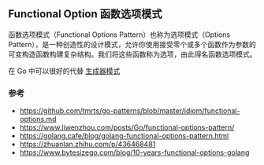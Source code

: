 ## Functional Option 函数选项模式
函数选项模式（Functional Options Pattern）也称为选项模式（Options Pattern），是一种创造性的设计模式，允许你使用接受零个或多个函数作为参数的可变构造函数构建复杂结构。我们将这些函数称为选项，由此得名函数选项模式。

在 Go 中可以很好的代替 [生成器模式](https://zh.wikipedia.org/wiki/生成器模式)

### 参考
- https://github.com/tmrts/go-patterns/blob/master/idiom/functional-options.md
- https://www.liwenzhou.com/posts/Go/functional-options-pattern/
- https://golang.cafe/blog/golang-functional-options-pattern.html
- https://zhuanlan.zhihu.com/p/436468481
- https://www.bytesizego.com/blog/10-years-functional-options-golang
